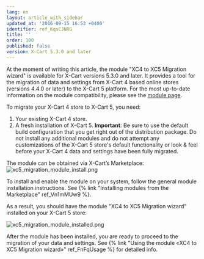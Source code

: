 ```yaml
---
lang: en
layout: article_with_sidebar
updated_at: '2016-09-15 16:53 +0400'
identifier: ref_KqsCJNRG
title: ''
order: 100
published: false
version: X-Cart 5.3.0 and later
---
```

At the moment of writing this article, the module "XC4 to XC5 Migration wizard" is available for X-Cart versions 5.3.0 and later. It provides a tool for the migration of data and settings from X-Cart 4 based online stores (versions 4.4.0 or later) to the X-Cart 5 platform. For the most up-to-date information on the module compatibility, please see the [module page](https://market.x-cart.com/addons/migration-wizard.html).

To migrate your X-Cart 4 store to X-Cart 5, you need:
1) Your existing X-Cart 4 store. 
2) A fresh installation of X-Cart 5. **Important**: Be sure to use the default build configuration that you get right out of the distribution package. Do not install any additional modules and do not attempt any customizations of the X-Cart 5 store's default functionality or look & feel before your X-Cart 4 data and settings have been fully migrated.

The module can be obtained via X-Cart’s Marketplace:
![xc5_migration_module_install.png]({{site.baseurl}}/attachments/ref_KqsCJNRG/xc5_migration_module_install.png?effects=drop-shadow)

To install and enable the module on your system, follow the general module installation instructions. See {% link "Installing modules from the Marketplace" ref_Vn1mMUw9 %}.

As a result, you should have the module "XC4 to XC5 Migration wizard" installed on your X-Cart 5 store:

![xc5_migration_module_installed.png]({{site.baseurl}}/attachments/ref_KqsCJNRG/xc5_migration_module_installed.png?effects=drop-shadow)

After the module has been installed, you are ready to proceed to the migration of your data and settings. See {% link "Using the module «XC4 to XC5 Migration wizard»" ref_FnFqUsage %} for detailed info.
